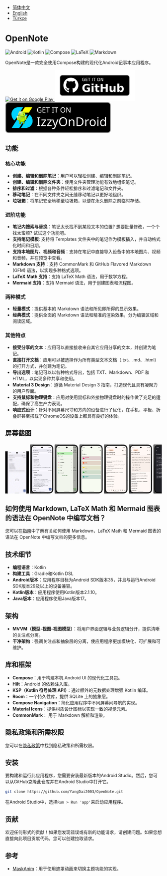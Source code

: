 - [简体中文](README.zh.md)
- [English](README.md)
- [Türkçe](README.tr.md)

# OpenNote

![Android](https://img.shields.io/badge/Android-3DDC84?style=for-the-badge&logo=android&logoColor=white)
![Kotlin](https://img.shields.io/badge/kotlin-%237F52FF.svg?style=for-the-badge&logo=kotlin&logoColor=white)
![Compose](https://img.shields.io/static/v1?style=for-the-badge&message=Jetpack+Compose&color=4285F4&logo=Jetpack+Compose&logoColor=FFFFFF&label=)
![LaTeX](https://img.shields.io/badge/latex-%23008080.svg?style=for-the-badge&logo=latex&logoColor=white)
![Markdown](https://img.shields.io/badge/markdown-%23000000.svg?style=for-the-badge&logo=markdown&logoColor=white)

OpenNote是一款完全使用Compose构建的现代化Android记事本应用程序。

<a href="https://play.google.com/store/apps/details?id=com.yangdai.opennote">
      <img alt="Get it on Google Play" src="https://play.google.com/intl/en_us/badges/static/images/badges/en_badge_web_generic.png" height="100">
</a>

<a href="https://github.com/YangDai2003/OpenNote-Compose/releases">
      <img alt="Get it on GitHub" src="https://raw.githubusercontent.com/deckerst/common/main/assets/get-it-on-github.png" height="100">
</a>

<a href="https://apt.izzysoft.de/fdroid/index/apk/com.yangdai.opennote">
      <img alt="Get it on IzzyOnDroid" src="screenshots/IzzyOnDroidButtonGreyBorder_nofont.png" height="100">
</a>

## 功能

### 核心功能
- **创建、编辑和删除笔记**：用户可以轻松创建、编辑和删除笔记。
- **创建、编辑和删除文件夹**：使用文件夹管理功能有效地组织笔记。
- **排序和过滤**：根据各种条件轻松排序和过滤笔记和文件夹。
- **移动笔记**：在不同文件夹之间无缝移动笔记以更好地组织。
- **垃圾箱**：将笔记安全地移至垃圾箱，以便在永久删除之前临时存储。

### 进阶功能
- **笔记内搜索与替换**：笔记太长找不到某段文本的位置? 想要批量修改，一个个找太蛮烦? 试试这个功能吧。
- **支持笔记模板**: 支持将 Templates 文件夹中的笔记作为模板插入，并自动格式化时间和日期。
- **支持本地图片、视频和音频**：支持在笔记中直接导入设备中的本地图片、视频和音频，并在预览中查看。
- **Markdown 支持**：支持 CommonMark 和 GitHub Flavored Markdown (GFM) 语法，以实现多种格式选项。
- **LaTeX Math 支持**：支持 LaTeX Math 语法，用于数学方程。
- **Mermaid 支持**：支持 Mermaid 语法，用于创建图表和流程图。

### 两种模式
- **轻量模式**：提供基本的 Markdown 语法和所见即所得的显示效果。
- **经典模式**：提供全面的 Markdown 语法和精准的渲染效果，分为编辑区域和阅读区域。

### 其他特点
- **接受分享的文本**：应用可以直接接收来自其它应用分享的文本，并创建为笔记。
- **直接打开文档**：应用可以被选择作为所有类型文本文档（.txt、.md、.html）的打开方式，并创建为笔记。
- **导出选项**：笔记可以以各种格式导出，包括 TXT、Markdown、PDF 和 HTML，以实现多种共享和使用。
- **Material 3 Design**：遵循 Material Design 3 指南，打造现代且具有凝聚力的用户界面。
- **支持鼠标和物理键盘**：应用对使用鼠标和外接物理键盘时的操作做了充足的适配，确保了高生产力表现。
- **响应式设计**：针对不同屏幕尺寸和方向的设备进行了优化，在手机、平板、折叠屏甚至搭载了ChromeOS的设备上都具有良好的体验。

## 屏幕截图

<div style="overflow-x: auto; white-space: nowrap;">

<img src="screenshots/Anim.gif" width="15%" alt=""/>
<img src="screenshots/MainScreen.png" width="15%" alt=""/>
<img src="screenshots/Drawer.png" width="15%" alt=""/>
<img src="screenshots/Folders.png" width="15%" alt=""/>
<img src="screenshots/Editor.png" width="15%" alt=""/>
<img src="screenshots/ReadView.png" width="15%" alt=""/>
<img src="screenshots/Setings.png" width="15%" alt=""/>
<img src="screenshots/Widget.png" width="15%" alt=""/>
<img src="screenshots/Screenshot_Math_Edit.png" width="15%" alt=""/>
<img src="screenshots/Screenshot_Math_Preview.png" width="15%" alt=""/>
<img src="screenshots/Screenshot_Mermaid_Edit.png" width="15%" alt=""/>
<img src="screenshots/Screenshot_Mermaid_Preview.png" width="15%" alt=""/>
<img src="screenshots/MainScreen_Large.png" width="30%" alt=""/>
<img src="screenshots/Editor_Large.png" width="30%" alt=""/>
<img src="screenshots/Settings_Large.png" width="30%" alt=""/>

</div>

## 如何使用 Markdown, LaTeX Math 和 Mermaid 图表的语法在 OpenNote 中编写文档？

您可以在[指南](Guide.zh.md)中了解有关如何使用 Markdown，LaTeX Math 和 Mermaid 图表的语法在 OpenNote
中编写文档的更多信息。

## 技术细节

- **编程语言**：Kotlin
- **构建工具**：Gradle和Kotlin DSL
- **Android版本**：应用程序目标为Android SDK版本35，并且与运行Android SDK版本29及以上的设备兼容。
- **Kotlin版本**：应用程序使用Kotlin版本2.1.10。
- **Java版本**：应用程序使用Java版本17。

## 架构

- **MVVM（模型-视图-视图模型）**：将用户界面逻辑与业务逻辑分开，提供清晰的关注点分离。
- **干净架构**：强调关注点和抽象层的分离，使应用程序更加模块化、可扩展和可维护。

## 库和框架

- **Compose**：用于构建本机 Android UI 的现代化工具包。
- **Hilt**：Android 的依赖注入库。
- **KSP（Kotlin 符号处理 API）**：通过额外的元数据处理增强 Kotlin 编译。
- **Room**：一个持久性库，提供 SQLite 上的抽象层。
- **Compose Navigation**：简化应用程序中不同屏幕间导航的实现。
- **Material Icons**：提供材质设计图标以实现一致的视觉元素。
- **CommonMark**： 用于 Markdown 解析和渲染。

## 隐私政策和所需权限

您可以在[隐私政策](PRIVACY_POLICY.md)中找到隐私政策和所需权限。

## 安装

要构建和运行此应用程序，您需要安装最新版本的Android Studio。然后，您可以从GitHub克隆此仓库并在Android
Studio中打开它。

```bash
git clone https://github.com/YangDai2003/OpenNote.git
```

在Android Studio中，选择`Run > Run 'app'`来启动应用程序。

## 贡献

欢迎任何形式的贡献！如果您发现错误或有新的功能请求，请创建问题。如果您想直接向此项目贡献代码，您可以创建拉取请求。

## 参考

- [MaskAnim](https://github.com/setruth/MaskAnim)：用于使用遮罩动画来切换主题功能的实现。